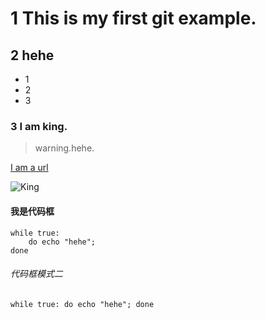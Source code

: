 # 1 This is my first git example.
## 2 hehe
* 1
* 2
* 3

### 3 I am king.

> warning.hehe.

[I am a url](http://www.baidu.com)

![King](https://s0.zjlao.com/images/logoimg/logo.png)


#### 我是代码框

	while true:
		do echo "hehe";
	done

###### 代码框模式二
`while true:
	do echo "hehe";
done`
